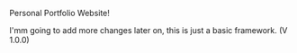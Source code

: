 Personal Portfolio Website! 

I'mm going to add more changes later on, this is just a basic framework. (V 1.0.0)
